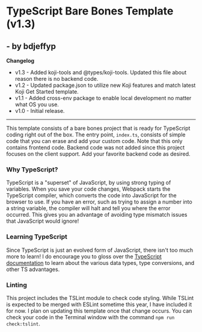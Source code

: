 # TypeScript Bare Bones Template (v1.3)
## - by bdjeffyp

__Changelog__
* v1.3 - Added koji-tools and @types/koji-tools. Updated this file about reason there is no backend code.
* v1.2 - Updated package.json to utilize new Koji features and match latest Koji Get Started template.
* v1.1 - Added cross-env package to enable local development no matter what OS you use.
* v1.0 - Initial release.

----------
This template consists of a bare bones project that is ready for TypeScript coding right out of the box. The entry point, `index.ts`, consists of simple code that you can erase and add your custom code. Note that this only contains frontend code. Backend code was not added since this project focuses on the client support. Add your favorite backend code as desired.

### Why TypeScript?
TypeScript is a "superset" of JavaScript, by using strong typing of variables. When you save your code changes, Webpack starts the TypeScript compiler, which converts the code into JavaScript for the browser to use. If you have an error, such as trying to assign a number into a string variable, the compiler will halt and tell you where the error occurred. This gives you an advantage of avoiding type mismatch issues that JavaScript would ignore!

### Learning TypeScript
Since TypeScript is just an evolved form of JavaScript, there isn't too much more to learn! I do encourage you to gloss over the [TypeScript documentation](https://www.typescriptlang.org/docs/home.html) to learn about the various data types, type conversions, and other TS advantages.

### Linting
This project includes the TSLint module to check code styling. While TSLint is expected to be merged with ESLint sometime this year, I have included it for now. I plan on updating this template once that change occurs. You can check your code in the Terminal window with the command `npm run check:tslint`.
